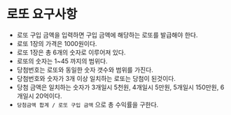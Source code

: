# 로또 요구사항
- 로또 구입 금액을 입력하면 구입 금액에 해당하는 로또를 발급해야 한다.
- 로또 1장의 가격은 1000원이다.
- 로또 1장은 총 6개의 숫자로 이루어져 있다.
- 로또의 숫자는 1~45 까지의 범위다.
- 당첨번호는 로또와 동일한 숫자 갯수와 범위를 가진다.
- 당첨번호와 숫자가 3개 이상 일치하는 로또는 당첨이 된것이다.
- 당첨 금액은 일치하는 숫자가 3개일시 5천원, 4개일시 5만원, 5개일시 150만원, 6개일시 20억이다.
- `당첨금액 합계 / 로또 구입 금액` 으로 총 수익률을 구한다.
